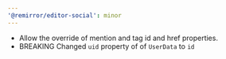 ```yaml
---
'@remirror/editor-social': minor
---
```


- Allow the override of mention and tag id and href properties.
- BREAKING Changed `uid` property of of `UserData` to `id`
